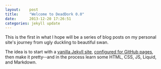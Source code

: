 ```yaml
---
layout:    post
title:     "Welcome to DeadDork 0.0"
date:      2013-12-20 17:26:51
categories: jekyll update
---
```


This is the first in what I hope will be a series of blog posts on my personal site's journey from ugly duckling to beautiful swan.

The idea is to start with a [vanilla Jekyll site](http://jekyllrb.com/docs/quickstart/), [configured for GitHub pages](http://jekyllrb.com/docs/github-pages/), then make it pretty--and in the process learn some HTML, CSS, JS, Liquid, and Markdown.
